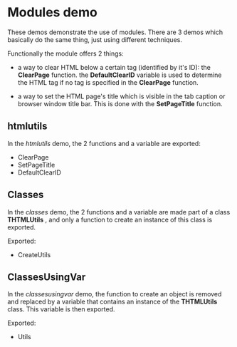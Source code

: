 # Modules demo

These demos demonstrate the use of modules. There are 3 demos which
basically do the same thing, just using different techniques.

Functionally the module offers 2 things:

* a way to clear HTML below a certain tag (identified by it's ID): the **ClearPage** function.
  the **DefaultClearID** variable is used to determine the HTML tag if no tag is specified in the **ClearPage** function.

* a way to set the HTML page's title which is visible in the tab caption or browser window
  title bar. This is done with the **SetPageTitle** function.

## htmlutils

In the *htmlutils* demo, the 2 functions and a variable are exported:
* ClearPage
* SetPageTitle
* DefaultClearID

## Classes

In the *classes* demo, the 2 functions and a variable are made part of a class
 **THTMLUtils** , and only a function to create an instance of this class is exported.

Exported:
* CreateUtils

## ClassesUsingVar

In the *classesusingvar* demo, the function to create an object is removed and
replaced by a variable that contains an instance of the **THTMLUtils** class.
This variable is then exported.

Exported:
* Utils
